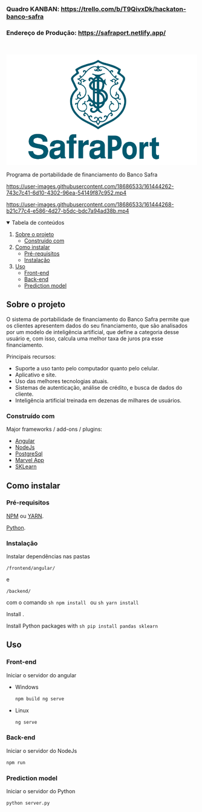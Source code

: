 ### Quadro KANBAN: https://trello.com/b/T9QivxDk/hackaton-banco-safra
### Endereço de Produção: https://safraport.netlify.app/

<!-- PROJECT LOGO -->
<br />
<p style='align="center"'>
  <a href="https://github.com/danieel-reis/hackaton_banco_safra">
    <img src="frontend\angular\src\assets\images\SafraPort-Logo1.png" alt="Logo">
  </a>

  <p style='align="center"'>
    Programa de portabilidade de financiamento do Banco Safra 
  </p>
</p>

https://user-images.githubusercontent.com/18686533/161444262-743c7c41-6d10-4302-96ea-54149f87c952.mp4

https://user-images.githubusercontent.com/18686533/161444268-b21c77c4-e586-4d27-b5dc-bdc7a94ad38b.mp4


<!-- TABLE OF CONTENTS -->
<details open="open">
  <summary>Tabela de conteúdos</summary>
  <ol>
    <li>
      <a href="#sobre-o-projeto">Sobre o projeto</a>
      <ul>
        <li><a href="#construído-com">Construído com</a></li>
      </ul>
    </li>
    <li>
      <a href="#como-instalar">Como instalar</a>
      <ul>
        <li><a href="#pré-requisitos">Pré-requisitos</a></li>
        <li><a href="#instalação">Instalação</a></li>
      </ul>
    </li>
    <li>
      <a href="#uso">Uso</a>
      <ul>
        <li><a href="#front-end">Front-end</a></li>
        <li><a href="#back-end">Back-end</a></li>
        <li><a href="#prediction-model">Prediction model</a></li>
      </ul>
    </li>
  </ol>
</details>


<!-- ABOUT THE PROJECT -->
## Sobre o projeto
O sistema de portabilidade de financiamento do Banco Safra permite que os clientes apresentem dados do seu financiamento, que são analisados por um modelo de inteligência artificial, que define a categoria desse usuário e, com isso, calcula uma melhor taxa de juros pra esse financiamento.

Principais recursos:
* Suporte a uso tanto pelo computador quanto pelo celular.
* Aplicativo e site.
* Uso das melhores tecnologias atuais.
* Sistemas de autenticação, análise de crédito, e busca de dados do cliente.
* Inteligência artificial treinada em dezenas de milhares de usuários.

### Construído com

Major frameworks / add-ons / plugins:
* [Angular](https://angularjs.org/)
* [NodeJs](https://nodejs.org/en/)
* [PostgreSql](https://www.postgresql.org/)
* [Marvel App](https://marvelapp.com/)
* [SKLearn](https://scikit-learn.org/stable/)

<!-- GETTING STARTED -->
## Como instalar

### Pré-requisitos

[NPM](https://www.npmjs.com/) ou [YARN](https://yarnpkg.com/).

[Python](https://www.python.org/).

### Instalação

Instalar dependências nas pastas 
  ```
  /frontend/angular/
  ```
  e
  ```
  /backend/
  ```
com o comando
    ```sh
    npm install
    ```
    ou
    ```sh
    yarn install
    ```

Install .

Install Python packages with
    ```sh
    pip install pandas sklearn
    ```

<!-- USAGE EXAMPLES -->
## Uso

### Front-end

Iniciar o servidor do angular
* Windows
  ```powershell
  npm build ng serve
  ```

* Linux
  ```sh
  ng serve
  ```

### Back-end

Iniciar o servidor do NodeJs
  ```sh
  npm run
  ```

### Prediction model

Iniciar o servidor do Python
  ```sh
  python server.py
  ```
